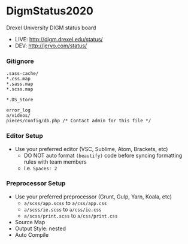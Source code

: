 # DigmStatus2020
Drexel University DIGM status board

* LIVE: http://digm.drexel.edu/status/ 
* DEV: http://jervo.com/status/

### Gitignore
```
.sass-cache/
*.css.map
*.sass.map
*.scss.map

*.DS_Store

error_log
a/videos/
pieces/config/db.php /* Contact admin for this file */
```

### Editor Setup
* Use your preferred editor (VSC, Sublime, Atom, Brackets, etc)
  * DO NOT auto format ```(beautify)``` code before syncing formatting rules with team members
  * i.e. ```Spaces: 2```

### Preprocessor Setup
* Use your preferred preprocessor (Grunt, Gulp, Yarn, Koala, etc)
  * ```a/scss/app.scss``` to ```a/css/app.css```
  * ```a/scss/ie.scss``` to ```a/css/ie.css```
  * ```a/scss/print.scss``` to ```a/css/print.css```
* Source Map
* Output Style: nested
* Auto Compile

